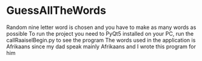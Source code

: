 # GuessAllTheWords
Random nine letter word is chosen and you have to make as many words as possible
To run the project you need to PyQt5 installed on your PC, run the callRaaiselBegin.py to see the program
The words used in the application is Afrikaans since my dad speak mainly Afrikaans and I wrote this program for him
